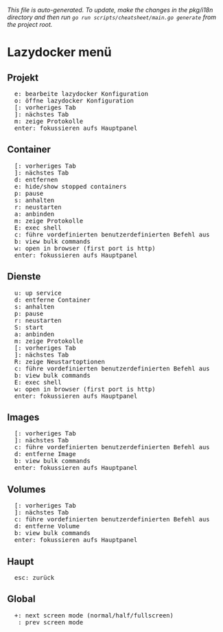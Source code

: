 _This file is auto-generated. To update, make the changes in the pkg/i18n directory and then run `go run scripts/cheatsheet/main.go generate` from the project root._

# Lazydocker menü

## Projekt

<pre>
  <kbd>e</kbd>: bearbeite lazydocker Konfiguration
  <kbd>o</kbd>: öffne lazydocker Konfiguration
  <kbd>[</kbd>: vorheriges Tab
  <kbd>]</kbd>: nächstes Tab
  <kbd>m</kbd>: zeige Protokolle
  <kbd>enter</kbd>: fokussieren aufs Hauptpanel
</pre>

## Container

<pre>
  <kbd>[</kbd>: vorheriges Tab
  <kbd>]</kbd>: nächstes Tab
  <kbd>d</kbd>: entfernen
  <kbd>e</kbd>: hide/show stopped containers
  <kbd>p</kbd>: pause
  <kbd>s</kbd>: anhalten
  <kbd>r</kbd>: neustarten
  <kbd>a</kbd>: anbinden
  <kbd>m</kbd>: zeige Protokolle
  <kbd>E</kbd>: exec shell
  <kbd>c</kbd>: führe vordefinierten benutzerdefinierten Befehl aus
  <kbd>b</kbd>: view bulk commands
  <kbd>w</kbd>: open in browser (first port is http)
  <kbd>enter</kbd>: fokussieren aufs Hauptpanel
</pre>

## Dienste

<pre>
  <kbd>u</kbd>: up service
  <kbd>d</kbd>: entferne Container
  <kbd>s</kbd>: anhalten
  <kbd>p</kbd>: pause
  <kbd>r</kbd>: neustarten
  <kbd>S</kbd>: start
  <kbd>a</kbd>: anbinden
  <kbd>m</kbd>: zeige Protokolle
  <kbd>[</kbd>: vorheriges Tab
  <kbd>]</kbd>: nächstes Tab
  <kbd>R</kbd>: zeige Neustartoptionen
  <kbd>c</kbd>: führe vordefinierten benutzerdefinierten Befehl aus
  <kbd>b</kbd>: view bulk commands
  <kbd>E</kbd>: exec shell
  <kbd>w</kbd>: open in browser (first port is http)
  <kbd>enter</kbd>: fokussieren aufs Hauptpanel
</pre>

## Images

<pre>
  <kbd>[</kbd>: vorheriges Tab
  <kbd>]</kbd>: nächstes Tab
  <kbd>c</kbd>: führe vordefinierten benutzerdefinierten Befehl aus
  <kbd>d</kbd>: entferne Image
  <kbd>b</kbd>: view bulk commands
  <kbd>enter</kbd>: fokussieren aufs Hauptpanel
</pre>

## Volumes

<pre>
  <kbd>[</kbd>: vorheriges Tab
  <kbd>]</kbd>: nächstes Tab
  <kbd>c</kbd>: führe vordefinierten benutzerdefinierten Befehl aus
  <kbd>d</kbd>: entferne Volume
  <kbd>b</kbd>: view bulk commands
  <kbd>enter</kbd>: fokussieren aufs Hauptpanel
</pre>

## Haupt

<pre>
  <kbd>esc</kbd>: zurück
</pre>

## Global

<pre>
  <kbd>+</kbd>: next screen mode (normal/half/fullscreen)
  <kbd>_</kbd>: prev screen mode
</pre>

